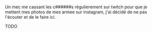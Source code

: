 Un mec me cassant les c######s régulierement sur twitch pour que je mettent mes photos de mes armee sur instagram, j'ai décidé de ne pas l'écouter et de le faire ici.

TODO